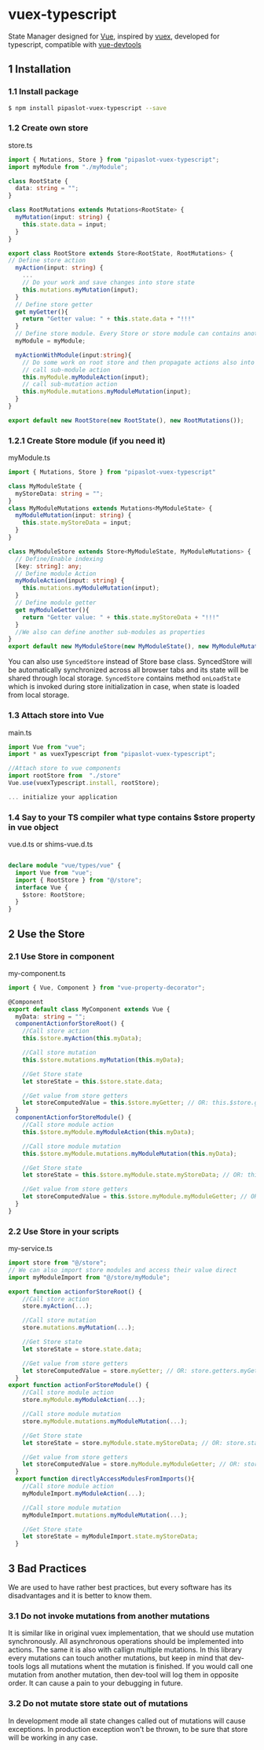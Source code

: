 # vuex-typescript

State Manager designed for [Vue](https://github.com/vuejs/vue), inspired by [vuex](https://github.com/vuejs/vuex), developed for typescript, compatible with [vue-devtools](https://github.com/vuejs/vue-devtools)

## 1 Installation

### 1.1 Install package

```bash
$ npm install pipaslot-vuex-typescript --save
```

### 1.2 Create own store

store.ts

```ts
import { Mutations, Store } from "pipaslot-vuex-typescript";
import myModule from "./myModule";

class RootState {
  data: string = "";
}

class RootMutations extends Mutations<RootState> {
  myMutation(input: string) {
    this.state.data = input;
  }
}

export class RootStore extends Store<RootState, RootMutations> {
// Define store action
  myAction(input: string) {
    ...
    // Do your work and save changes into store state
    this.mutations.myMutation(input);
  }
  // Define store getter
  get myGetter(){
    return "Getter value: " + this.state.data + "!!!"
  }
  // Define store module. Every Store or store module can contains another Modules.
  myModule = myModule;

  myActionWithModule(input:string){
    // Do some work on root store and then propagate actions also into nested modules
    // call sub-module action
    this.myModule.myModuleAction(input);
    // call sub-mutation action
    this.myModule.mutations.myModuleMutation(input);
  }
}

export default new RootStore(new RootState(), new RootMutations());
```

### 1.2.1 Create Store module (if you need it)

myModule.ts

```ts
import { Mutations, Store } from "pipaslot-vuex-typescript"

class MyModuleState {
  myStoreData: string = "";
}
class MyModuleMutations extends Mutations<MyModuleState> {
  myModuleMutation(input: string) {
    this.state.myStoreData = input;
  }
}

class MyModuleStore extends Store<MyModuleState, MyModuleMutations> {
  // Define/Enable indexing
  [key: string]: any;
  // Define module Action
  myModuleAction(input: string) {
    this.mutations.myModuleMutation(input);
  }
  // Define module getter
  get myModuleGetter(){
    return "Getter value: " + this.state.myStoreData + "!!!"
  }
  //We also can define another sub-modules as properties
}
export default new MyModuleStore(new MyModuleState(), new MyModuleMutations());
```

You can also use `SyncedStore` instead of Store base class. SyncedStore will be automatically synchronized across all browser tabs and its state will be shared through local storage. `SyncedStore` contains method `onLoadState` which is invoked during store initialization in case, when state is loaded from local storage.

### 1.3 Attach store into Vue

main.ts

```ts
import Vue from "vue";
import * as vuexTypescript from "pipaslot-vuex-typescript";

//Attach store to vue components
import rootStore from  "./store"
Vue.use(vuexTypescript.install, rootStore);

... initialize your application
```

### 1.4 Say to your TS compiler what type contains $store property in vue object

vue.d.ts or shims-vue.d.ts

```ts

declare module "vue/types/vue" {
  import Vue from "vue";
  import { RootStore } from "@/store";
  interface Vue {
    $store: RootStore;
  }
}
```

## 2 Use the Store

### 2.1 Use Store in component

my-component.ts

```ts
import { Vue, Component } from "vue-property-decorator";

@Component
export default class MyComponent extends Vue {
  myData: string = "";
  componentActionforStoreRoot() {
    //Call store action
    this.$store.myAction(this.myData);

    //Call store mutation
    this.$store.mutations.myMutation(this.myData);

    //Get Store state
    let storeState = this.$store.state.data;

    //Get value from store getters
    let storeComputedValue = this.$store.myGetter; // OR: this.$store.getters.myGetter (if indexing is defined)
  }
  componentActionforStoreModule() {
    //Call store module action
    this.$store.myModule.myModuleAction(this.myData);

    //Call store module mutation
    this.$store.myModule.mutations.myModuleMutation(this.myData);

    //Get Store state
    let storeState = this.$store.myModule.state.myStoreData; // OR: this.$store.state.myModule.myStoreData (if indexing is defined)

    //Get value from store getters
    let storeComputedValue = this.$store.myModule.myModuleGetter; // OR: this.$store.getters.myModule.myModuleGetter (if indexing is defined)
  }
}
```

### 2.2 Use Store in your scripts

my-service.ts

```ts
import store from "@/store";
// We can also import store modules and access their value direct
import myModuleImport from "@/store/myModule";

export function actionforStoreRoot() {
    //Call store action
    store.myAction(...);

    //Call store mutation
    store.mutations.myMutation(...);  

    //Get Store state
    let storeState = store.state.data;

    //Get value from store getters
    let storeComputedValue = store.myGetter; // OR: store.getters.myGetter (if indexing is defined)
  }
export function actionForStoreModule() {
    //Call store module action
    store.myModule.myModuleAction(...);

    //Call store module mutation
    store.myModule.mutations.myModuleMutation(...);  

    //Get Store state
    let storeState = store.myModule.state.myStoreData; // OR: store.state.myModule.myStoreData (if indexing is defined)

    //Get value from store getters
    let storeComputedValue = store.myModule.myModuleGetter; // OR: store.getters.myModule.myModuleGetter (if indexing is defined)
  }
  export function directlyAccessModulesFromImports(){
    //Call store module action
    myModuleImport.myModuleAction(...);

    //Call store module mutation
    myModuleImport.mutations.myModuleMutation(...);  

    //Get Store state
    let storeState = myModuleImport.state.myStoreData; 
  }
```

## 3 Bad Practices

We are used to have rather best practices, but every software has its disadvantages and it is better to know them.

### 3.1 Do not invoke mutations from another mutations
It is similar like in original vuex implementation, that we should use mutation synchronously. All asynchronous operations should be implemented into actions. The same it is also with callign multiple mutations. In this library every mutations can touch another mutations, but keep in mind that dev-tools logs all mutations whent the mutation is finished. If you would call one mutation from another mutation, then dev-tool will log them in opposite order. It can cause a pain to your debugging in future.

### 3.2 Do not mutate store state out of mutations
In development mode all state changes called out of mutations will cause exceptions. In production exception won't be thrown, to be sure that store will be working in any case.
